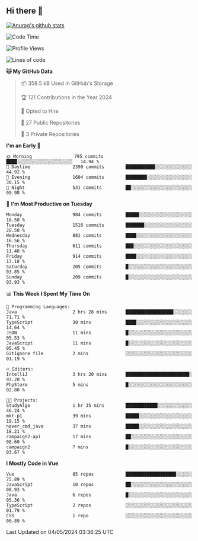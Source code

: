 ## Hi there 👋

[![Anurag's github stats](https://github-readme-stats.vercel.app/api?username=Songwonseok)](https://github.com/anuraghazra/github-readme-stats)



<!--START_SECTION:waka-->
![Code Time](http://img.shields.io/badge/Code%20Time-2%2C821%20hrs%2048%20mins-blue)

![Profile Views](http://img.shields.io/badge/Profile%20Views-2-blue)

![Lines of code](https://img.shields.io/badge/From%20Hello%20World%20I%27ve%20Written-34.8%20million%20lines%20of%20code-blue)

**🐱 My GitHub Data** 

> 📦 358.5 kB Used in GitHub's Storage 
 > 
> 🏆 121 Contributions in the Year 2024
 > 
> 💼 Opted to Hire
 > 
> 📜 27 Public Repositories 
 > 
> 🔑 3 Private Repositories 
 > 
**I'm an Early 🐤** 

```text
🌞 Morning                795 commits         ████░░░░░░░░░░░░░░░░░░░░░   14.94 % 
🌆 Daytime                2390 commits        ███████████░░░░░░░░░░░░░░   44.92 % 
🌃 Evening                1604 commits        ████████░░░░░░░░░░░░░░░░░   30.15 % 
🌙 Night                  531 commits         ██░░░░░░░░░░░░░░░░░░░░░░░   09.98 % 
```
📅 **I'm Most Productive on Tuesday** 

```text
Monday                   984 commits         █████░░░░░░░░░░░░░░░░░░░░   18.50 % 
Tuesday                  1516 commits        ███████░░░░░░░░░░░░░░░░░░   28.50 % 
Wednesday                881 commits         ████░░░░░░░░░░░░░░░░░░░░░   16.56 % 
Thursday                 611 commits         ███░░░░░░░░░░░░░░░░░░░░░░   11.48 % 
Friday                   914 commits         ████░░░░░░░░░░░░░░░░░░░░░   17.18 % 
Saturday                 205 commits         █░░░░░░░░░░░░░░░░░░░░░░░░   03.85 % 
Sunday                   209 commits         █░░░░░░░░░░░░░░░░░░░░░░░░   03.93 % 
```


📊 **This Week I Spent My Time On** 

```text
💬 Programming Languages: 
Java                     2 hrs 28 mins       ██████████████████░░░░░░░   71.71 % 
TypeScript               30 mins             ████░░░░░░░░░░░░░░░░░░░░░   14.64 % 
JSON                     11 mins             █░░░░░░░░░░░░░░░░░░░░░░░░   05.53 % 
JavaScript               11 mins             █░░░░░░░░░░░░░░░░░░░░░░░░   05.45 % 
GitIgnore file           2 mins              ░░░░░░░░░░░░░░░░░░░░░░░░░   01.19 % 

🔥 Editors: 
IntelliJ                 3 hrs 20 mins       ████████████████████████░   97.20 % 
PhpStorm                 5 mins              █░░░░░░░░░░░░░░░░░░░░░░░░   02.80 % 

🐱‍💻 Projects: 
StudyAlgo                1 hr 35 mins        ████████████░░░░░░░░░░░░░   46.24 % 
mkt-p1                   39 mins             █████░░░░░░░░░░░░░░░░░░░░   19.15 % 
naver_cmd_java           37 mins             █████░░░░░░░░░░░░░░░░░░░░   18.21 % 
campaign2-api            17 mins             ██░░░░░░░░░░░░░░░░░░░░░░░   08.60 % 
campaign2                7 mins              █░░░░░░░░░░░░░░░░░░░░░░░░   03.67 % 
```

**I Mostly Code in Vue** 

```text
Vue                      85 repos            ███████████████████░░░░░░   75.89 % 
JavaScript               10 repos            ██░░░░░░░░░░░░░░░░░░░░░░░   08.93 % 
Java                     6 repos             █░░░░░░░░░░░░░░░░░░░░░░░░   05.36 % 
TypeScript               2 repos             ░░░░░░░░░░░░░░░░░░░░░░░░░   01.79 % 
CSS                      1 repo              ░░░░░░░░░░░░░░░░░░░░░░░░░   00.89 % 
```




 Last Updated on 04/05/2024 03:36:25 UTC
<!--END_SECTION:waka-->
